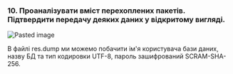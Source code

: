 ### 10. Проаналізувати вміст перехоплених пакетів. Підтвердити передачу деяких даних у відкритому вигляді.

![Pasted image](https://github.com/oleksandrblazhko/ai-191-troiak/assets/95746995/072b49f7-dcaf-4ae2-82e8-e7d68f6c4d2d)

В файлі res.dump ми можемо побачити ім'я користувача бази даних, назву БД та тип кодировки UTF-8, пароль зашифрований SCRAM-SHA-256.
